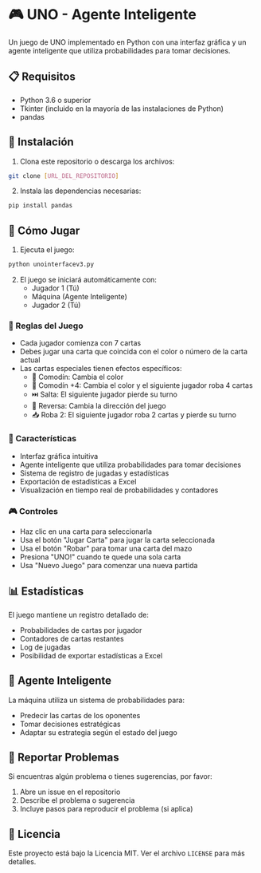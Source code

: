# 🎮 UNO - Agente Inteligente

Un juego de UNO implementado en Python con una interfaz gráfica y un agente inteligente que utiliza probabilidades para tomar decisiones.

## 📋 Requisitos

- Python 3.6 o superior
- Tkinter (incluido en la mayoría de las instalaciones de Python)
- pandas

## 🚀 Instalación

1. Clona este repositorio o descarga los archivos:
```bash
git clone [URL_DEL_REPOSITORIO]
```

2. Instala las dependencias necesarias:
```bash
pip install pandas
```

## 🎲 Cómo Jugar

1. Ejecuta el juego:
```bash
python unointerfacev3.py
```

2. El juego se iniciará automáticamente con:
   - Jugador 1 (Tú)
   - Máquina (Agente Inteligente)
   - Jugador 2 (Tú)

### 📝 Reglas del Juego

- Cada jugador comienza con 7 cartas
- Debes jugar una carta que coincida con el color o número de la carta actual
- Las cartas especiales tienen efectos específicos:
  - 🎨 Comodín: Cambia el color
  - 🎨 Comodín +4: Cambia el color y el siguiente jugador roba 4 cartas
  - ⏭️ Salta: El siguiente jugador pierde su turno
  - 🔄 Reversa: Cambia la dirección del juego
  - 📥 Roba 2: El siguiente jugador roba 2 cartas y pierde su turno

### 🎯 Características

- Interfaz gráfica intuitiva
- Agente inteligente que utiliza probabilidades para tomar decisiones
- Sistema de registro de jugadas y estadísticas
- Exportación de estadísticas a Excel
- Visualización en tiempo real de probabilidades y contadores

### 🎮 Controles

- Haz clic en una carta para seleccionarla
- Usa el botón "Jugar Carta" para jugar la carta seleccionada
- Usa el botón "Robar" para tomar una carta del mazo
- Presiona "UNO!" cuando te quede una sola carta
- Usa "Nuevo Juego" para comenzar una nueva partida

## 📊 Estadísticas

El juego mantiene un registro detallado de:
- Probabilidades de cartas por jugador
- Contadores de cartas restantes
- Log de jugadas
- Posibilidad de exportar estadísticas a Excel

## 🤖 Agente Inteligente

La máquina utiliza un sistema de probabilidades para:
- Predecir las cartas de los oponentes
- Tomar decisiones estratégicas
- Adaptar su estrategia según el estado del juego

## 🐛 Reportar Problemas

Si encuentras algún problema o tienes sugerencias, por favor:
1. Abre un issue en el repositorio
2. Describe el problema o sugerencia
3. Incluye pasos para reproducir el problema (si aplica)

## 📝 Licencia

Este proyecto está bajo la Licencia MIT. Ver el archivo `LICENSE` para más detalles.
